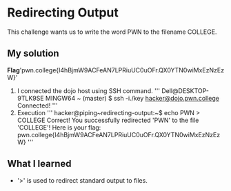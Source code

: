 # Redirecting Output
This challenge wants us to write the word PWN to the filename COLLEGE.
## My solution
**Flag**'pwn.college{I4hBjmW9ACFeAN7LPRiuUC0uOFr.QX0YTN0wiMxEzNzEzW}'
1. I connected the dojo host using SSH command.
'''
Dell@DESKTOP-9TLK9SE MINGW64 ~ (master)
$ ssh -i./key hacker@dojo.pwn.college
Connected!
'''
2. Execution 
'''
hacker@piping~redirecting-output:~$ echo PWN > COLLEGE
Correct! You successfully redirected 'PWN' to the file 'COLLEGE'! Here is your
flag:
pwn.college{I4hBjmW9ACFeAN7LPRiuUC0uOFr.QX0YTN0wiMxEzNzEzW}
'''

## What I learned 
- '>' is used to redirect standard output to files.

